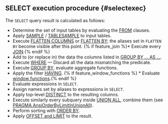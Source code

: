 ## SELECT execution procedure {#selectexec}

The `SELECT` query result is calculated as follows:

* Determine the set of input tables by evaluating the [FROM](#from) clauses.
* Apply [SAMPLE](#sample) / [TABLESAMPLE](#sample) to input tables.
* Execute [FLATTEN COLUMNS](../../flatten.md#flatten-columns) or [FLATTEN BY](../../flatten.md); the aliases set in `FLATTEN BY` become visible after this point.
{% if feature_join %}* Execute every [JOIN](../../join.md).{% endif %}
* Add to (or replace in) the data the columns listed in [GROUP BY ... AS ...](../../group_by.md).
* Execute [WHERE](#where) &mdash; Discard all the data mismatching the predicate.
* Execute [GROUP BY](../../group_by.md), evaluate aggregate functions.
* Apply the filter [HAVING](../../group_by.md#having).
{% if feature_window_functions %} * Evaluate [window functions](../../window.md).{% endif %}
* Evaluate expressions in `SELECT`.
* Assign names set by aliases to expressions in `SELECT`.
* Apply top-level [DISTINCT](#distinct) to the resulting columns.
* Execute similarly every subquery inside [UNION ALL](#unionall), combine them (see [PRAGMA AnsiOrderByLimitInUnionAll](../../pragma.md#pragmas)).
* Perform sorting with [ORDER BY](#order-by).
* Apply [OFFSET and LIMIT](#limit-offset) to the result.